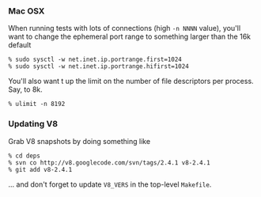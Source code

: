 ### Mac OSX

When running tests with lots of connections (high `-n NNNN` value), you'll want
to change the ephemeral port range to something larger than the 16k default

    % sudo sysctl -w net.inet.ip.portrange.first=1024
    % sudo sysctl -w net.inet.ip.portrange.hifirst=1024

You'll also want t up the limit on the number of file descriptors per
process. Say, to 8k.

    % ulimit -n 8192

### Updating V8

Grab V8 snapshots by doing something like

    % cd deps
    % svn co http://v8.googlecode.com/svn/tags/2.4.1 v8-2.4.1
    % git add v8-2.4.1

... and don't forget to update `V8_VERS` in the top-level `Makefile`.
